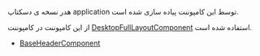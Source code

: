 <div class="dp-doc-container"">

<div class="dp-doc-tags">

<div class="desktop-version"></div>

</div>

<div class="dp-doc-body">

هدر نسخه ی دسکتاپ application توسط این کامپوننت پیاده سازی شده است.

از این کامپوننت در کامپوننت 
[DesktopFullLayoutComponent](DesktopFullLayoutComponent.html#readme)
استفاده شده است.

</div>
<div class="dp-doc-links">

<div class="parent"></div>

+ [BaseHeaderComponent](BaseHeaderComponent.html#readme)


</div>
</div> 


